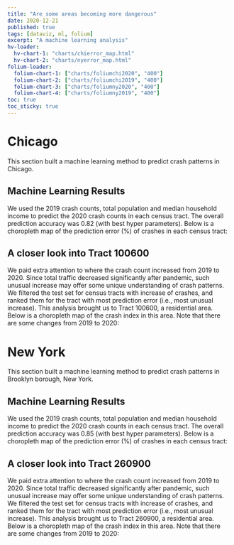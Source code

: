```yaml
---
title: "Are some areas becoming more dangerous"
date: 2020-12-21
published: true
tags: [dataviz, ml, folium]
excerpt: "A machine learning analysis"
hv-loader:
  hv-chart-1: "charts/chierror_map.html"
  hv-chart-2: "charts/nyerror_map.html"
folium-loader:
  folium-chart-1: ["charts/foliumchi2020", "400"]
  folium-chart-2: ["charts/foliumchi2019", "400"]
  folium-chart-3: ["charts/foliumny2020", "400"]
  folium-chart-4: ["charts/foliumny2019", "400"]
toc: true
toc_sticky: true
---
```


# Chicago

This section built a machine learning method to predict crash patterns in Chicago.

## Machine Learning Results

We used the 2019 crash counts, total population and median household income to predict the 2020 crash counts in each census tract. The overall prediction accuracy was 0.82 (with best hyper parameters). Below is a choropleth map of the prediction error (%) of crashes in each census tract:

<div id="hv-chart-1"></div>

## A closer look into Tract 100600

We paid extra attention to where the crash count increased from 2019 to 2020. Since total traffic decreased significantly after pandemic, such unusual increase may offer some unique understanding of crash patterns. We filtered the test set for census tracts with increase of crashes, and ranked them for the tract with most prediction error (i.e., most unusual increase). This analysis brought us to Tract 100600, a residential area. Below is a choropleth map of the crash index in this area. Note that there are some changes from 2019 to 2020:

<div id="folium-chart-1"></div>

<div id="folium-chart-2"></div>

# New York

This section built a machine learning method to predict crash patterns in Brooklyn borough, New York.

## Machine Learning Results

We used the 2019 crash counts, total population and median household income to predict the 2020 crash counts in each census tract. The overall prediction accuracy was 0.85 (with best hyper parameters). Below is a choropleth map of the prediction error (%) of crashes in each census tract:

<div id="hv-chart-2"></div>

## A closer look into Tract 260900

We paid extra attention to where the crash count increased from 2019 to 2020. Since total traffic decreased significantly after pandemic, such unusual increase may offer some unique understanding of crash patterns. We filtered the test set for census tracts with increase of crashes, and ranked them for the tract with most prediction error (i.e., most unusual increase). This analysis brought us to Tract 260900, a residential area. Below is a choropleth map of the crash index in this area. Note that there are some changes from 2019 to 2020:

<div id="folium-chart-3"></div>

<div id="folium-chart-4"></div>
